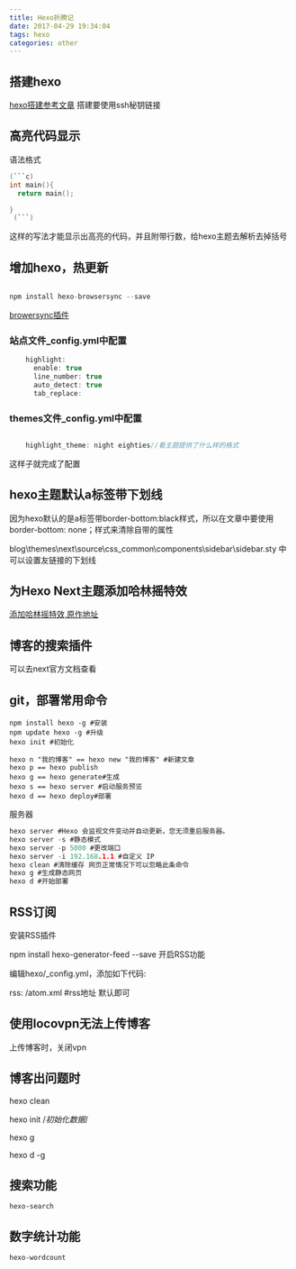 ```yaml
---
title: Hexo折腾记
date: 2017-04-29 19:34:04
tags: hexo
categories: other
---
```

 <div><!--more--></div>

## 搭建hexo
<a href="https://xuanwo.org/2015/03/26/hexo-intor/">hexo搭建参考文章</a>
搭建要使用ssh秘钥链接
## 高亮代码显示
语法格式
``` c
(```c)
int main(){
  return main();

}
 (```)
```

这样的写法才能显示出高亮的代码，并且附带行数，给hexo主题去解析去掉括号


## 增加hexo，热更新

```javascript

npm install hexo-browsersync --save

```
[browersync插件](https://github.com/hexojs/hexo-browsersync)


### 站点文件_config.yml中配置 

``` javascript
	highlight:
	  enable: true
	  line_number: true
	  auto_detect: true
	  tab_replace:

```

### themes文件_config.yml中配置 

``` javascript

	highlight_theme: night eighties//看主题提供了什么样的格式

```
这样子就完成了配置

## hexo主题默认a标签带下划线 ##

因为hexo默认的是a标签带border-bottom:black样式，所以在文章中要使用border-bottom: none；样式来清除自带的属性

blog\themes\next\source\css\_common\components\sidebar\sidebar.sty
中可以设置友链接的下划线

## 为Hexo Next主题添加哈林摇特效 ##

<a href="http://www.iamlj.com/2016/08/add-special-effect-harlem-shake-for-hexo/">添加哈林摇特效,原作地址</a>

## 博客的搜索插件 ##

可以去next官方文档查看

## git，部署常用命令 ##


```	
npm install hexo -g #安装  
npm update hexo -g #升级  
hexo init #初始化
	
hexo n "我的博客" == hexo new "我的博客" #新建文章
hexo p == hexo publish
hexo g == hexo generate#生成
hexo s == hexo server #启动服务预览
hexo d == hexo deploy#部署
```

服务器

```c
hexo server #Hexo 会监视文件变动并自动更新，您无须重启服务器。
hexo server -s #静态模式
hexo server -p 5000 #更改端口
hexo server -i 192.168.1.1 #自定义 IP
hexo clean #清除缓存 网页正常情况下可以忽略此条命令
hexo g #生成静态网页
hexo d #开始部署
```

## RSS订阅 ##

安装RSS插件

npm install hexo-generator-feed --save
开启RSS功能

编辑hexo/_config.yml，添加如下代码:

rss: /atom.xml #rss地址  默认即可

## 使用locovpn无法上传博客

上传博客时，关闭vpn

## 博客出问题时

hexo clean 

hexo init /*初始化数据*/

hexo g

hexo d -g



## 搜索功能

```
hexo-search
```

## 数字统计功能

```
hexo-wordcount
```


